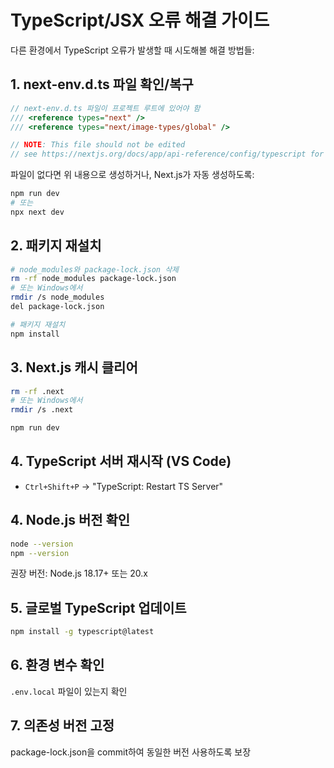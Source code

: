 # TypeScript/JSX 오류 해결 가이드

다른 환경에서 TypeScript 오류가 발생할 때 시도해볼 해결 방법들:

## 1. next-env.d.ts 파일 확인/복구
```typescript
// next-env.d.ts 파일이 프로젝트 루트에 있어야 함
/// <reference types="next" />
/// <reference types="next/image-types/global" />

// NOTE: This file should not be edited
// see https://nextjs.org/docs/app/api-reference/config/typescript for more information.
```

파일이 없다면 위 내용으로 생성하거나, Next.js가 자동 생성하도록:
```bash
npm run dev
# 또는
npx next dev
```

## 2. 패키지 재설치
```bash
# node_modules와 package-lock.json 삭제
rm -rf node_modules package-lock.json
# 또는 Windows에서
rmdir /s node_modules
del package-lock.json

# 패키지 재설치
npm install
```

## 3. Next.js 캐시 클리어
```bash
rm -rf .next
# 또는 Windows에서
rmdir /s .next

npm run dev
```

## 4. TypeScript 서버 재시작 (VS Code)
- `Ctrl+Shift+P` → "TypeScript: Restart TS Server"

## 4. Node.js 버전 확인
```bash
node --version
npm --version
```
권장 버전: Node.js 18.17+ 또는 20.x

## 5. 글로벌 TypeScript 업데이트
```bash
npm install -g typescript@latest
```

## 6. 환경 변수 확인
`.env.local` 파일이 있는지 확인

## 7. 의존성 버전 고정
package-lock.json을 commit하여 동일한 버전 사용하도록 보장
